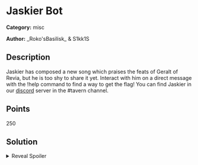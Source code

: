 # Jaskier Bot
**Category:** misc

**Author:** \_Roko'sBasilisk\_ & S1kk1S

## Description
Jaskier has composed a new song which praises the feats of Geralt of Revia, but he is too shy to share it yet. Interact with him on a direct message with the !help command to find a way to get the flag! You can find Jaskier in our [discord](https://discord.gg/KJyGzzN) server in the #tavern channel.
## Points
250

## Solution

<details>
 <summary>Reveal Spoiler</summary>

The bot is vulnerable to command injection on the !revenc command. More precisely it decrpyts the input and executes the command. However the encryption function is not given to the participants. They have to reverse envgineer the decryption function which is given, and create the corresponding encryption which will then be used to create a command to read the flag.

The encryption is performed on a 16 bit sized blocks which are then transformed to a 4x4 table of 16 bits. Then for each row in table a the 1s and 0s are counted as `i,j` respectively and a left bit shift rotation is performed on the ith row of the table by jth positions.
```python
def encrypt(pt):
    enc = []
    blocks = blockify(pt, BLOCK_SIZE, b'\x00')
    for blk in blocks:
        blk_int = int.from_bytes(blk, byteorder='big')
        for n in range(TABLE_DIM):
            a,b = cnt(blk_int, TABLE_DIM, n)
            blk_int = h_rotr(blk_int, a, TABLE_DIM, b)
        enc.append(blk_int.to_bytes(BLOCK_SIZE, byteorder='big'))
    return b''.join(enc)
```
and use the output`!revenc kWtswbSAZmwxx47U2NSeZWzIb0A0AA==` to get the flag `CCSC{w1th_g3r4lt_0f_R1via_al0ng_c4me_th1s_b0t}`.
</details>

